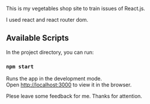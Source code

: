 This is my  vegetables shop site to train issues of React.js.

I used react and react router dom.

## Available Scripts

In the project directory, you can run:

### `npm start`

Runs the app in the development mode.<br>
Open [http://localhost:3000](http://localhost:3000) to view it in the browser.


Plese leave some feedback for me.
Thanks for attention.


